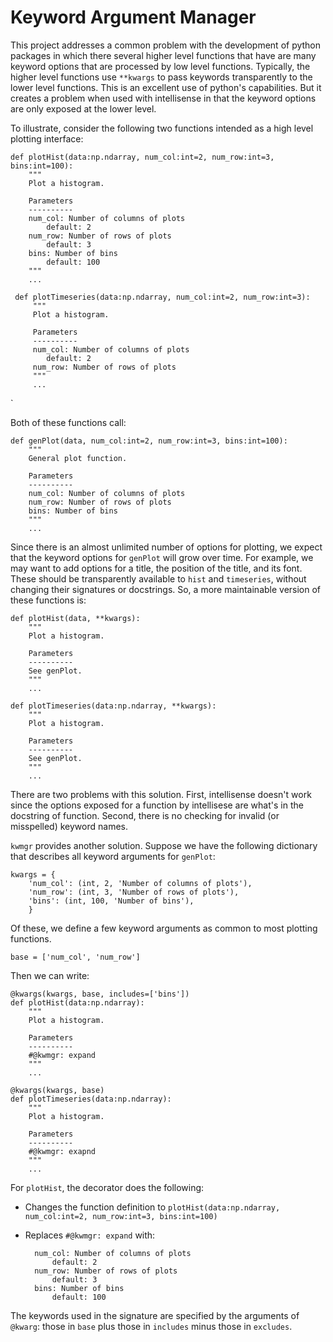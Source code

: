 # Keyword Argument Manager

This project addresses a common problem with the development of python packages in which there several higher level functions that have are many keyword options that are processed by low level functions. Typically, the higher level functions use `**kwargs` to pass keywords transparently to the lower level functions. This is an excellent use of python's capabilities.
But it creates a problem when used with intellisense in that the keyword options are only exposed at the lower level.

To illustrate, consider the following two functions intended as a high level plotting interface:

    def plotHist(data:np.ndarray, num_col:int=2, num_row:int=3, bins:int=100): 
        """
        Plot a histogram.
     
        Parameters
        ----------
        num_col: Number of columns of plots
            default: 2
        num_row: Number of rows of plots
            default: 3
        bins: Number of bins
            default: 100
        """
        ...
     
     def plotTimeseries(data:np.ndarray, num_col:int=2, num_row:int=3):
         """
         Plot a histogram.
     
         Parameters
         ----------
         num_col: Number of columns of plots
            default: 2
         num_row: Number of rows of plots
         """
         ...
`

Both of these functions call:

    def genPlot(data, num_col:int=2, num_row:int=3, bins:int=100):
        """
        General plot function.
     
        Parameters
        ----------
        num_col: Number of columns of plots
        num_row: Number of rows of plots
        bins: Number of bins
        """
        ...

Since there is an almost unlimited number of options for plotting, we expect that the keyword options for ``genPlot`` will grow over time. For example, we may want to add options for a title, the position of the title, and its font. These should be transparently available to `hist` and `timeseries`, without changing their signatures or docstrings. So, a more maintainable version of these functions is:

    def plotHist(data, **kwargs):
        """
        Plot a histogram.
     
        Parameters
        ----------
        See genPlot.
        """
        ...
        
    def plotTimeseries(data:np.ndarray, **kwargs):
        """
        Plot a histogram.
     
        Parameters
        ----------
        See genPlot.
        """
        ...
    
There are two problems with this solution. First, intellisense doesn't work since the options exposed for a function by intellisese are what's in the docstring of function. Second, there is no checking for invalid (or misspelled) keyword names.

`kwmgr` provides another solution. Suppose we have the following dictionary that describes all keyword arguments for `genPlot`:

    kwargs = {
        'num_col': (int, 2, 'Number of columns of plots'),
        'num_row': (int, 3, 'Number of rows of plots'),
        'bins': (int, 100, 'Number of bins'),
        }
 Of these, we define a few keyword arguments as common to most plotting functions.
 
    base = ['num_col', 'num_row']
    
Then we can write:

    @kwargs(kwargs, base, includes=['bins'])
    def plotHist(data:np.ndarray):
        """
        Plot a histogram.
     
        Parameters
        ----------
        #@kwmgr: expand
        """
        ...
     
    @kwargs(kwargs, base)
    def plotTimeseries(data:np.ndarray):
        """
        Plot a histogram.
     
        Parameters
        ----------
        #@kwmgr: exapnd
        """
        ...
    

For `plotHist`, the decorator does the following:
- Changes the function definition to `plotHist(data:np.ndarray, num_col:int=2, num_row:int=3, bins:int=100)`
- Replaces `#@kwmgr: expand` with:

        num_col: Number of columns of plots
            default: 2
        num_row: Number of rows of plots
            default: 3
        bins: Number of bins
            default: 100
   
The keywords used in the signature are specified by the arguments of `@kwarg`: those in `base` plus those in `includes` minus those in `excludes`.
